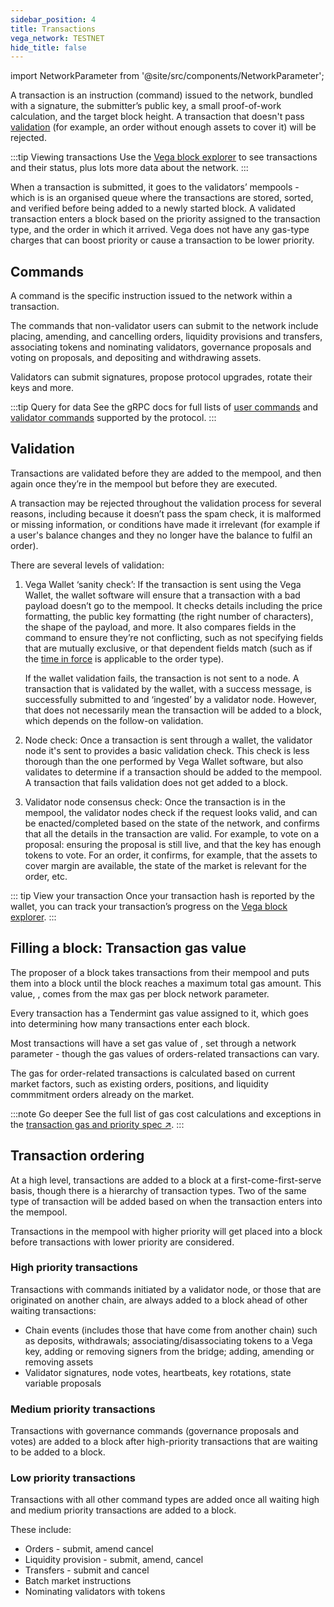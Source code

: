 ```yaml
---
sidebar_position: 4
title: Transactions
vega_network: TESTNET
hide_title: false
---
```


import NetworkParameter from '@site/src/components/NetworkParameter';

A transaction is an instruction (command) issued to the network, bundled with a signature, the submitter’s public key, a small proof-of-work calculation, and the target block height. A transaction that doesn't pass [validation](#validation) (for example, an order without enough assets to cover it) will be rejected.

:::tip Viewing transactions
Use the [Vega block explorer](https://explorer.fairground.wtf) to see transactions and their status, plus lots more data about the network.
:::

When a transaction is submitted, it goes to the validators’ mempools - which is is an organised queue where the transactions are stored, sorted, and verified before being added to a newly started block. A validated transaction enters a block based on the priority assigned to the transaction type, and the order in which it arrived. Vega does not have any gas-type charges that can boost priority or cause a transaction to be lower priority.

## Commands
A command is the specific instruction issued to the network within a transaction.

The commands that non-validator users can submit to the network include placing, amending, and cancelling orders, liquidity provisions and transfers, associating tokens and nominating validators, governance proposals and voting on proposals, and depositing and withdrawing assets.

Validators can submit signatures, propose protocol upgrades, rotate their keys and more.

:::tip Query for data
See the gRPC docs for full lists of [user commands](../../api/grpc/vega/commands/v1/commands.proto) and [validator commands](../../api/grpc/vega/commands/v1/validator_commands.proto) supported by the protocol.
:::


## Validation
Transactions are validated before they are added to the mempool, and then again once they’re in the mempool but before they are executed. 

A transaction may be rejected throughout the validation process for several reasons, including because it doesn’t pass the spam check, it is malformed or missing information, or conditions have made it irrelevant (for example if a user's balance changes and they no longer have the balance to fulfil an order). 

There are several levels of validation:

1. Vega Wallet ‘sanity check’:
   If the transaction is sent using the Vega Wallet, the wallet software will ensure that a transaction with a bad payload doesn’t go to the mempool. It checks details including the price formatting, the public key formatting (the right number of characters), the shape of the payload, and more. It also compares fields in the command to ensure they’re not conflicting, such as not specifying fields that are mutually exclusive, or that dependent fields match (such as if the [time in force](../trading-on-vega/orders#times-in-force) is applicable to the order type). 
   
   If the wallet validation fails, the transaction is not sent to a node. A transaction that is validated by the wallet, with a success message, is successfully submitted to and ‘ingested’ by a validator node. However, that does not necessarily mean the transaction will be added to a block, which depends on the follow-on validation.

2. Node check: 
   Once a transaction is sent through a wallet, the validator node it's sent to provides a basic validation check. This check is less thorough than the one performed by Vega Wallet software, but also validates to determine if a transaction should be added to the mempool. A transaction that fails validation does not get added to a block.

3. Validator node consensus check: 
   Once the transaction is in the mempool, the validator nodes check if the request looks valid, and can be enacted/completed based on the state of the network, and confirms that all the details in the transaction are valid. For example, to vote on a proposal: ensuring the proposal is still live, and that the key has enough tokens to vote. For an order, it confirms, for example, that the assets to cover margin are available, the state of the market is relevant for the order, etc.

::: tip View your transaction
Once your transaction hash is reported by the wallet, you can track your transaction’s progress on the [Vega block explorer](https://explorer.fairground.wtf).
:::

## Filling a block: Transaction gas value
The proposer of a block takes transactions from their mempool and puts them into a block until the block reaches a maximum total gas amount. This value, <NetworkParameter frontMatter={frontMatter} param="network.transactions.maxgasperblock" hideName={true} />, comes from the max gas per block network parameter.

Every transaction has a Tendermint gas value assigned to it, which goes into determining how many transactions enter each block.

Most transactions will have a set gas value of <NetworkParameter frontMatter={frontMatter} param="network.transaction.defaultgas" hideName={true} />, set through a network parameter - though the gas values of orders-related transactions can vary.

The gas for order-related transactions is calculated based on current market factors, such as existing orders, positions, and liquidity commmitment orders already on the market.

:::note Go deeper
See the full list of gas cost calculations and exceptions in the [transaction gas and priority spec ↗](https://github.com/vegaprotocol/specs/blob/master/protocol/0079-TGAP-transaction_gas_and_priority.md#dynamic-transactions-costs).
:::

## Transaction ordering
At a high level, transactions are added to a block at a first-come-first-serve basis, though there is a hierarchy of transaction types. Two of the same type of transaction will be added based on when the transaction enters into the mempool.

Transactions in the mempool with higher priority will get placed into a block before transactions with lower priority are considered.

### High priority transactions
Transactions with commands initiated by a validator node, or those that are originated on another chain, are always added to a block ahead of other waiting transactions:

* Chain events (includes those that have come from another chain) such as deposits, withdrawals; associating/disassociating tokens to a Vega key, adding or removing signers from the bridge; adding, amending or removing assets
* Validator signatures, node votes, heartbeats, key rotations, state variable proposals
 
### Medium priority transactions
Transactions with governance commands (governance proposals and votes) are added to a block after high-priority transactions that are waiting to be added to a block.

### Low priority transactions
Transactions with all other command types are added once all waiting high and medium priority transactions are added to a block.

These include:
* Orders - submit, amend cancel
* Liquidity provision - submit, amend, cancel
* Transfers - submit and cancel
* Batch market instructions
* Nominating validators with tokens
